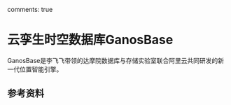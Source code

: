 comments: true

# 云孪生时空数据库GanosBase
GanosBase是李飞飞带领的达摩院数据库与存储实验室联合阿里云共同研发的新一代位置智能引擎。

## 参考资料
[^1]: [阿里云GanosBase重磅升级，发布首个云孪生时空数据库](https://zhuanlan.zhihu.com/p/426804399)